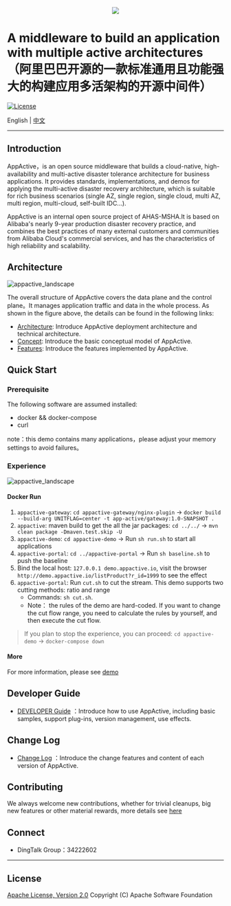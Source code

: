 
<div style="text-align: center">
   <img src="https://appactive.oss-cn-beijing.aliyuncs.com/images/appactive-logo.jpg?x-oss-process=style/h400" />
</div>

# A middleware to build an application with multiple active architectures（阿里巴巴开源的一款标准通用且功能强大的构建应用多活架构的开源中间件）

[![License](https://img.shields.io/badge/license-Apache%202-4EB1BA.svg)](https://www.apache.org/licenses/LICENSE-2.0.html)

English | [中文](docs/cn/README_CN.md)


---

## Introduction

AppActive，is an open source middleware that builds a cloud-native, high-availability and multi-active disaster tolerance
architecture for business applications. It provides standards, implementations, and demos for applying the multi-active
disaster recovery architecture, which is suitable for rich business scenarios (single AZ, single region, single cloud,
multi AZ, multi region, multi-cloud, self-built IDC...).

AppActive is an internal open source project of AHAS-MSHA.It is based on Alibaba's nearly 9-year production disaster
recovery practice, and combines the best practices of many external customers and communities from Alibaba Cloud's
commercial services, and has the characteristics of high reliability and scalability.

## Architecture

![appactive_landscape](https://appactive.oss-cn-beijing.aliyuncs.com/images/appa_landscape.jpg?x-oss-process=style/h600)

The overall structure of AppActive covers the data plane and the control plane。It manages application traffic and data
in the whole process. As shown in the figure above, the details can be found in the following links:

- [Architecture](docs/en/details/architecture.md): Introduce AppActive deployment architecture and technical
  architecture.
- [Concept](docs/en/details/concept.md): Introduce the basic conceptual model of AppActive.
- [Features](docs/en/details/features.md): Introduce the features implemented by AppActive.

## Quick Start

### Prerequisite

The following software are assumed installed:
- docker && docker-compose
- curl

note：this demo contains many applications，please adjust your memory settings to avoid failures。

### Experience
![appactive_landscape](https://appactive.oss-cn-beijing.aliyuncs.com/images/AppActive-demo.png?x-oss-process=style/h200)

#### Docker Run
1. `appactive-gateway`: `cd appactive-gateway/nginx-plugin` -> `docker build --build-arg UNITFLAG=center -t app-active/gateway:1.0-SNAPSHOT .`
2. `appactive`: maven build to get the all the jar packages: `cd ../../` -> `mvn clean package -Dmaven.test.skip -U`
3. `appactive-demo`: `cd appactive-demo` -> Run `sh run.sh` to start all applications
4. `appactive-portal`: `cd ../appactive-portal` -> Run `sh baseline.sh` to push the baseline
5. Bind the local host: `127.0.0.1 demo.appactive.io`, visit the browser `http://demo.appactive.io/listProduct?r_id=1999` to
   see the effect
6. `appactive-portal`: Run `cut.sh` to cut the stream. This demo supports two cutting methods: ratio and range
    - Commands: `sh cut.sh`.
    - Note： the rules of the demo are hard-coded. If you want to change the cut flow range, you need to calculate the
      rules by yourself, and then execute the cut flow.

> If you plan to stop the experience, you can proceed: `cd appactive-demo` -> `docker-compose down`

#### More
For more information, please see [demo](docs/en/details/demo.md)

## Developer Guide

- [DEVELOPER Guide](docs/en/details/developer_guide.md) ：Introduce how to use AppActive, including basic samples,
  support plug-ins, version management, use effects.

## Change Log

- [Change Log](docs/en/details/change_log.md) ：Introduce the change features and content of each version of AppActive.

## Contributing

We always welcome new contributions, whether for trivial cleanups, big new features or other material rewards, more
details see [here](docs/en/contributing/contributing.md)

## Connect

- DingTalk Group：34222602

----------

## License

[Apache License, Version 2.0](http://www.apache.org/licenses/LICENSE-2.0.html) Copyright (C) Apache Software Foundation

